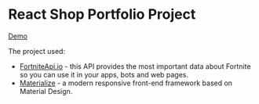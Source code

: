 # React Shop Portfolio Project

[Demo](https://Yulya163.github.io/shop-project)

The project used:
- [FortniteApi.io](https://fortniteapi.io) - this API provides the most important data about Fortnite so you can use it in your apps, bots and web pages.
- [Materialize](https://materializecss.com) - a modern responsive front-end framework based on Material Design.
